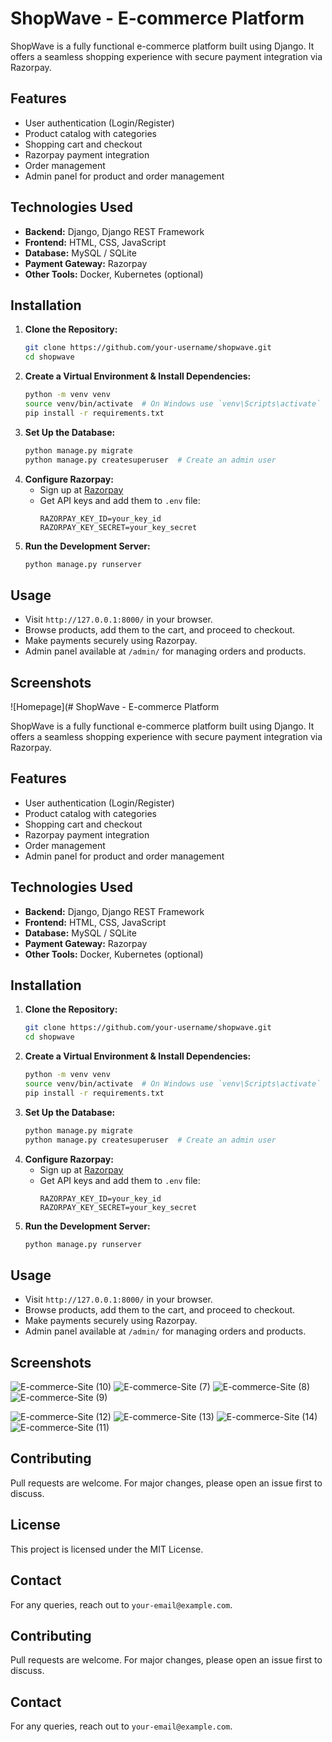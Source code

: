 # ShopWave - E-commerce Platform

ShopWave is a fully functional e-commerce platform built using Django. It offers a seamless shopping experience with secure payment integration via Razorpay.

## Features
- User authentication (Login/Register)
- Product catalog with categories
- Shopping cart and checkout
- Razorpay payment integration
- Order management
- Admin panel for product and order management

## Technologies Used
- **Backend:** Django, Django REST Framework
- **Frontend:** HTML, CSS, JavaScript
- **Database:** MySQL / SQLite
- **Payment Gateway:** Razorpay
- **Other Tools:** Docker, Kubernetes (optional)

## Installation

1. **Clone the Repository:**
   ```sh
   git clone https://github.com/your-username/shopwave.git
   cd shopwave
   ```
2. **Create a Virtual Environment & Install Dependencies:**
   ```sh
   python -m venv venv
   source venv/bin/activate  # On Windows use `venv\Scripts\activate`
   pip install -r requirements.txt
   ```
3. **Set Up the Database:**
   ```sh
   python manage.py migrate
   python manage.py createsuperuser  # Create an admin user
   ```
4. **Configure Razorpay:**
   - Sign up at [Razorpay](https://razorpay.com/)
   - Get API keys and add them to `.env` file:
     ```
     RAZORPAY_KEY_ID=your_key_id
     RAZORPAY_KEY_SECRET=your_key_secret
     ```
5. **Run the Development Server:**
   ```sh
   python manage.py runserver
   ```

## Usage
- Visit `http://127.0.0.1:8000/` in your browser.
- Browse products, add them to the cart, and proceed to checkout.
- Make payments securely using Razorpay.
- Admin panel available at `/admin/` for managing orders and products.

## Screenshots
![Homepage](# ShopWave - E-commerce Platform

ShopWave is a fully functional e-commerce platform built using Django. It offers a seamless shopping experience with secure payment integration via Razorpay.

## Features
- User authentication (Login/Register)
- Product catalog with categories
- Shopping cart and checkout
- Razorpay payment integration
- Order management
- Admin panel for product and order management

## Technologies Used
- **Backend:** Django, Django REST Framework
- **Frontend:** HTML, CSS, JavaScript
- **Database:** MySQL / SQLite
- **Payment Gateway:** Razorpay
- **Other Tools:** Docker, Kubernetes (optional)

## Installation

1. **Clone the Repository:**
   ```sh
   git clone https://github.com/your-username/shopwave.git
   cd shopwave
   ```
2. **Create a Virtual Environment & Install Dependencies:**
   ```sh
   python -m venv venv
   source venv/bin/activate  # On Windows use `venv\Scripts\activate`
   pip install -r requirements.txt
   ```
3. **Set Up the Database:**
   ```sh
   python manage.py migrate
   python manage.py createsuperuser  # Create an admin user
   ```
4. **Configure Razorpay:**
   - Sign up at [Razorpay](https://razorpay.com/)
   - Get API keys and add them to `.env` file:
     ```
     RAZORPAY_KEY_ID=your_key_id
     RAZORPAY_KEY_SECRET=your_key_secret
     ```
5. **Run the Development Server:**
   ```sh
   python manage.py runserver
   ```

## Usage
- Visit `http://127.0.0.1:8000/` in your browser.
- Browse products, add them to the cart, and proceed to checkout.
- Make payments securely using Razorpay.
- Admin panel available at `/admin/` for managing orders and products.

## Screenshots


![E-commerce-Site (10)](https://github.com/user-attachments/assets/050fc70d-15b5-4996-a7d2-c745d9e60595)
![E-commerce-Site (7)](https://github.com/user-attachments/assets/9dc50d50-b520-45a4-86f1-25bcc2b280cc)
![E-commerce-Site (8)](https://github.com/user-attachments/assets/708704b8-149c-4f92-871a-572e5ba5092d)
![E-commerce-Site (9)](https://github.com/user-attachments/assets/ca23a3a8-4caa-4ebd-aa69-2042a928225e)


![E-commerce-Site (12)](https://github.com/user-attachments/assets/0fed6b6a-42a0-4542-a3c1-b1d9e223e27a)
![E-commerce-Site (13)](https://github.com/user-attachments/assets/833a3755-df4c-463f-a1d7-8b74eb449ade)
![E-commerce-Site (14)](https://github.com/user-attachments/assets/582cf6fb-eee1-4cb6-9817-5d42a41ca7f7)
![E-commerce-Site (11)](https://github.com/user-attachments/assets/381ad547-d0a5-4f85-89d2-3d8bcc514545)

## Contributing
Pull requests are welcome. For major changes, please open an issue first to discuss.

## License
This project is licensed under the MIT License.

## Contact
For any queries, reach out to `your-email@example.com`.


## Contributing
Pull requests are welcome. For major changes, please open an issue first to discuss.


## Contact
For any queries, reach out to `your-email@example.com`.
